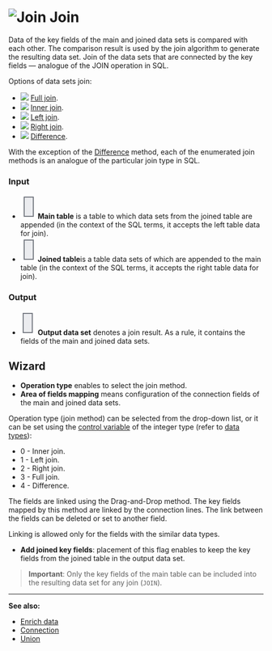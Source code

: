 # ![Join](../../../images/icons/components/join-data_default.svg) Join

Data of the key fields of the main and joined data sets is compared with each other. The comparison result is used by the join algorithm to generate the resulting data set. Join of the data sets that are connected by the key fields — analogue of the JOIN operation in SQL.

Options of data sets join:

* ![ ](../../../images/icons/joindata/join-full_default.svg) [Full join](./cross.md).
* ![ ](../../../images/icons/joindata/join-inner_default.svg) [Inner join](./inner.md).
* ![ ](../../../images/icons/joindata/join-left_default.svg) [Left join](./left.md).
* ![ ](../../../images/icons/joindata/join-right_default.svg) [Right join](./right.md).
* ![ ](../../../images/icons/joindata/join-diff_default.svg) [Difference](./distinct.md).

With the exception of the [Difference](./distinct.md) method, each of the enumerated join methods is an analogue of the particular join type in SQL.

### Input

* ![Main table](../../../images/icons/app/node/ports/inputs/table_inactive.svg) **Main table** is a table to which data sets from the joined table are appended (in the context of the SQL terms, it accepts the left table data for join).
* ![Joined table](../../../images/icons/app/node/ports/inputs/table_inactive.svg) **Joined table**is a table data sets of which are appended to the main table (in the context of the SQL terms, it accepts the right table data for join).

### Output

* ![Output data set](../../../images/icons/app/node/ports/outputs/table_inactive.svg) **Output data set** denotes a join result. As a rule, it contains the fields of the main and joined data sets.

## Wizard

* **Operation type** enables to select the join method.
* **Area of fields mapping** means configuration of the connection fields of the main and joined data sets.

Operation type (join method) can be selected from the drop-down list, or it can be set using the [control variable](../../../scenario/variables/control-variables.md) of the integer type (refer to [data types](../../../data/datatype.md)):

* 0 - Inner join.
* 1 - Left join.
* 2 - Right join.
* 3 - Full join.
* 4 - Difference.

The fields are linked using the Drag-and-Drop method. The key fields mapped by this method are linked by the connection lines. The link between the fields can be deleted or set to another field.

Linking is allowed only for the fields with the similar data types.

* **Add joined key fields**: placement of this flag enables to keep the key fields from the joined table in the output data set.

> **Important**: Only the key fields of the main table can be included into the resulting data set for any join (`JOIN`).

---

**See also:**

* [Enrich data](../supplementation.md)
* [Connection](../addition.md)
* [Union](../union.md)
